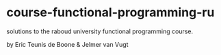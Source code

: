 # course-functional-programming-ru

<p>solutions to the raboud university functional programming course.</p>
<p>by Eric Teunis de Boone & Jelmer van Vugt</p>